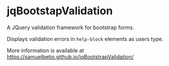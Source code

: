 jqBootstapValidation
====================

A JQuery validation framework for bootstrap forms.

Displays validation errors in `help-block` elements as users type.

More information is available at https://samuelbetio.github.io/jqBootstrapValidation/
